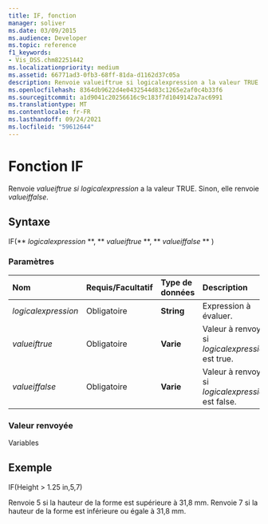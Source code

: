 ```yaml
---
title: IF, fonction
manager: soliver
ms.date: 03/09/2015
ms.audience: Developer
ms.topic: reference
f1_keywords:
- Vis_DSS.chm82251442
ms.localizationpriority: medium
ms.assetid: 66771ad3-0fb3-68ff-81da-d1162d37c05a
description: Renvoie valueiftrue si logicalexpression a la valeur TRUE. Sinon, elle renvoie valueiffalse.
ms.openlocfilehash: 8364db9622d4e0432544d83c1265e2af0c4b33f6
ms.sourcegitcommit: a1d9041c20256616c9c183f7d1049142a7ac6991
ms.translationtype: MT
ms.contentlocale: fr-FR
ms.lasthandoff: 09/24/2021
ms.locfileid: "59612644"
---
```

# <a name="if-function"></a>Fonction IF

Renvoie  _valueiftrue si_  _logicalexpression_ a la valeur TRUE. Sinon, elle renvoie  _valueiffalse_.
  
## <a name="syntax"></a>Syntaxe

IF(** *logicalexpression* **, ** *valueiftrue* **, ** *valueiffalse* ** ) 
  
### <a name="parameters"></a>Paramètres

|**Nom**|**Requis/Facultatif**|**Type de données**|**Description**|
|:-----|:-----|:-----|:-----|
| _logicalexpression_ <br/> |Obligatoire  <br/> |**String** <br/> |Expression à évaluer.  <br/> |
| _valueiftrue_ <br/> |Obligatoire  <br/> |**Varie** <br/> |Valeur à renvoyer si  _logicalexpression_ est true.  <br/> |
| _valueiffalse_ <br/> |Obligatoire  <br/> |**Varie** <br/> | Valeur à renvoyer si  _logicalexpression_ est false.  <br/> |
   
### <a name="return-value"></a>Valeur renvoyée

Variables
  
## <a name="example"></a>Exemple

IF(Height \> 1.25 in,5,7)
  
Renvoie 5 si la hauteur de la forme est supérieure à 31,8 mm. Renvoie 7 si la hauteur de la forme est inférieure ou égale à 31,8 mm.
  

